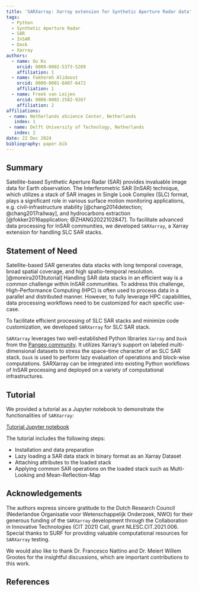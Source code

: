 ```yaml
---
title: 'SARXarray: Xarray extension for Synthetic Aperture Radar data'
tags:
  - Python
  - Synthetic Aperture Radar
  - SAR
  - InSAR
  - Dask
  - Xarray
authors:
  - name: Ou Ku
    orcid: 0000-0002-5373-5209
    affiliation: 1 
  - name: Fakhereh Alidoost
    orcid: 0000-0001-8407-6472
    affiliation: 1
  - name: Freek van Leijen
    orcid: 0000-0002-2582-9267
    affiliation: 2
affiliations:
 - name: Netherlands eScience Center, Netherlands
   index: 1
 - name: Delft University of Technology, Netherlands
   index: 2
date: 22 Dec 2024
bibliography: paper.bib
---
```


## Summary

Satellite-based Synthetic Aperture Radar (SAR) provides invaluable image data for Earth observation. The Interferometric SAR (InSAR) technique, which utilizes a stack of SAR images in Single Look Complex (SLC) format, plays a significant role in various surface motion monitoring applications, e.g. civil-infrastructure stability [@chang2014detection; @chang2017railway], and hydrocarbons extraction [@fokker2016application; @ZHANG2022102847]. To facilitate advanced data processing for InSAR communities, we developed `SARXarray`, a Xarray extension for handling SLC SAR stacks. 

## Statement of Need

Satellite-based SAR generates data stacks with long temporal coverage, broad spatial coverage, and high spatio-temporal resolution. [@moreira2013tutorial] Handling SAR data stacks in an efficient way is a common challenge within InSAR communities. To address this challenge, High-Performance Computing (HPC) is often used to process data in a parallel and distributed manner. However, to fully leverage HPC capabilities, data processing workflows need to be customized for each specific use-case.

To facilitate efficient processing of SLC SAR stacks and minimize code customization, we developed `SARXarray` for SLC SAR stack. 

`SARXarray` leverages two well-established Python libraries `Xarray` and `Dask` from the [Pangeo community](https://www.pangeo.io/). It utilizes Xarray’s support on labeled multi-dimensional datasets to stress the space-time character of an SLC SAR stack. `Dask` is used to perform lazy evaluation of operations and block-wise computations. SARXarray can be integrated into existing Python workflows of InSAR processing and deployed on a variety of computational infrastructures. 

## Tutorial

We provided a tutorial as a Jupyter notebook to demonstrate the functionalities of `SARXarray`:

[Tutorial Jupyter notebook](https://tudelftgeodesy.github.io/sarxarray/notebooks/demo_sarxarray/)

The tutorial includes the following steps:

- Installation and data preparation
- Lazy loading a SAR data stack in binary format as an Xarray Dataset
- Attaching attributes to the loaded stack
- Applying common SAR operations on the loaded stack such as Multi-Looking and Mean-Reflection-Map

## Acknowledgements

The authors express sincere gratitude to the Dutch Research Council (Nederlandse Organisatie voor Wetenschappelijk Onderzoek, NWO) for their generous funding of the `SARXarray` development through the Collaboration in Innovative Technologies (CIT 2021) Call, grant NLESC.CIT.2021.006. Special thanks to SURF for providing valuable computational resources for `SARXarray` testing.

We would also like to thank Dr. Francesco Nattino and Dr. Meiert Willem Grootes for the insightful discussions, which are important contributions to this work.

## References
